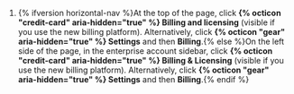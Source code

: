 1. {% ifversion horizontal-nav %}At the top of the page, click **{% octicon "credit-card" aria-hidden="true" %} Billing and licensing** (visible if you use the new billing platform). Alternatively, click **{% octicon "gear" aria-hidden="true" %} Settings** and then **Billing**.{% else %}On the left side of the page, in the enterprise account sidebar, click **{% octicon "credit-card" aria-hidden="true" %} Billing & Licensing** (visible if you use the new billing platform). Alternatively, click **{% octicon "gear" aria-hidden="true" %} Settings** and then **Billing**.{% endif %}
